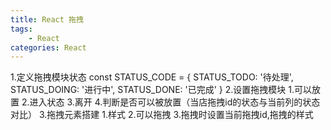 ```yaml
---
title: React 拖拽
tags:
    - React
categories: React
---
```


1.定义拖拽模块状态
const STATUS_CODE = {
    STATUS_TODO: '待处理',
    STATUS_DOING: '进行中',
    STATUS_DONE: '已完成'
}
2.设置拖拽模块
  1.可以放置
  2.进入状态
  3.离开
  4.判断是否可以被放置（当店拖拽id的状态与当前列的状态对比）
3.拖拽元素搭建
  1.样式
  2.可以拖拽
  3.拖拽时设置当前拖拽id,拖拽的样式
